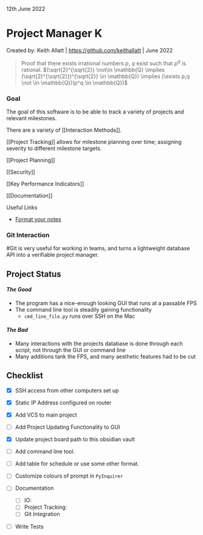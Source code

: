 12th June 2022

# Project Manager K
Created by: Keith Allatt | https://github.com/keithallatt | June 2022

> Proof that there exists irrational numbers $p$, $q$ exist such that $p^q$ is rational.
> $(\sqrt{2}^{\sqrt{2}} \not\in \mathbb{Q} \implies (\sqrt{2}^{\sqrt{2}})^{\sqrt{2}} \in \mathbb{Q}) \implies (\exists p,q \not \in \mathbb{Q})(p^q \in \mathbb{Q})$


### Goal
The goal of this software is to be able to track a variety of projects and relevant milestones. 

There are a variety of [[Interaction Methods]].

[[Project Tracking]] allows for milestone planning over time; assigning severity to different milestone targets.

[[Project Planning]]

[[Security]]

[[Key Performance Indicators]]

[[Documentation]]

Useful Links
- [Format your notes](https://help.obsidian.md/How+to/Format+your+notes)

### Git Interaction
#Git is very useful for working in teams, and turns a lightweight database API into a verifiable project manager. 

## Project Status
####  *The Good*
- The program has a nice-enough looking GUI that runs at a passable FPS
- The command line tool is steadily gaining functionality
	- `cmd_line_file.py` runs over SSH on the Mac
#### *The Bad*
- Many interactions with the projects database is done through each script, not through the GUI or command line
- Many additions tank the FPS, and many aesthetic features had to be cut

## Checklist
- [x] SSH access from other computers set up
- [x] Static IP Address configured on router
- [x] Add VCS to main project
- [ ] Add Project Updating Functionality to GUI
- [x] Update project board path to this obsidian vault
- [ ] Add command line tool.
- [ ] Add table for schedule or use some other format.
- [ ] Customize colours of prompt in `PyInquirer`
- [ ] Documentation
	- [ ] IO:
	- [ ] Project Tracking:
	- [ ] Git Integration
- [ ] Write Tests

